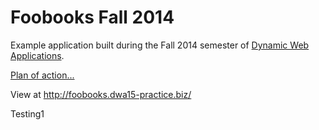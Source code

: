 # Foobooks Fall 2014

Example application built during the Fall 2014 semester of [Dynamic Web Applications](http://dwa15.com).

[Plan of action...](https://docs.google.com/a/susanbuck.net/document/d/1m-pT1zqnEjWtaWq74pjYDkpwBnEyMsoEpna28pjTSpE/edit)

View at <http://foobooks.dwa15-practice.biz/>

Testing1

